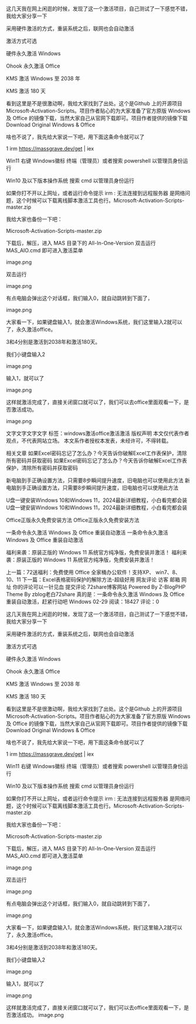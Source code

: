 这几天我在网上闲逛的时候，发现了这一个激活项目，自己测试了一下感觉不错，我给大家分享一下

采用硬件激活的方式，重装系统之后，联网也会自动激活

激活方式可选

硬件永久激活 Windows

Ohook 永久激活 Office

KMS 激活 Windows 至 2038 年

KMS 激活 180 天

看到这里是不是很激动啊，我给大家找到了出处。这个是Github 上的开源项目 Microsoft-Activation-Scripts。项目作者贴心的为大家准备了官方原版 Windows 及 Office 的镜像下载，当然大家自己从官网下载即可。项目作者提供的镜像下载 Download Original Windows & Office

啥也不说了，我先给大家说一下吧，用下面这条命令就可以了



1
irm https://massgrave.dev/get | iex


Win11 右键 Windows徽标 终端（管理员）或者搜索 powershell 以管理员身份运行

Win10 及以下版本操作系统 搜索 cmd 以管理员身份运行

如果你打不开以上网址，或者运行命令提示 irm : 无法连接到远程服务器 是网络问题，这个时候可以下载离线脚本激活工具也行。Microsoft-Activation-Scripts-master.zip

我给大家也备份一下吧：

Microsoft-Activation-Scripts-master.zip


下载后，解压，进入 MAS 目录下的 All-In-One-Version 双击运行 MAS_AIO.cmd 即可进入激活菜单

image.png

双击运行

image.png

有点电脑会弹出这个对话框，我们输入0，就自动跳转到下面了，

image.png

大家看一下，如果键盘输入1，就会激活Windows系统，我们这里输入2就可以了，永久激活office。

3和4分别是激活到2038年和激活180天。

我们小键盘输入2

image.png

输入1，就可以了

image.png

这样就激活完成了，直接关闭窗口就可以了，我们可以去office里面观看一下，是否激活成功。

image.png



文字文字文字文字
标签：windows激活office激活激活
版权声明
本文仅代表作者观点，不代表网站立场。
本文系作者授权本发表，未经许可，不得转载。

相关文章
如果Excel密码忘记了怎么办？今天告诉你破解Excel工作表保护，清除所有密码并获取密码
如果Excel密码忘记了怎么办？今天告诉你破解Excel工作表保护，清除所有密码并获取密码

新电脑到手正确设置方法，只需要8步瞬间提升速度，旧电脑也可以使用此方法
新电脑到手正确设置方法，只需要8步瞬间提升速度，旧电脑也可以使用此方法

U盘一键安装Windows 10和Windows 11，2024最新详细教程，小白看完都会装
U盘一键安装Windows 10和Windows 11，2024最新详细教程，小白看完都会装

Office正版永久免费安装方法
Office正版永久免费安装方法

一条命令永久激活 Windows 及 Office 重装自动激活
一条命令永久激活 Windows 及 Office 重装自动激活

福利来袭：原装正版的 Windows 11 系统官方纯净版，免费安装并激活！
福利来袭：原装正版的 Windows 11 系统官方纯净版，免费安装并激活！

上一篇：72送福利：免费使用 Office 全家桶办公软件！支持XP、 win7、8、10、11
下一篇：Excel表格密码保护的解除方法-超级好用
网友评论
访客
邮箱
网址
你的评论可以一针见血
提交评论
72share博客网站
Powered By Z-BlogPHP Theme By zblog老白72share
真的是：一条命令永久激活 Windows 及 Office 重装自动激活，赶紧行动吧
Windows 02-29 阅读：18427 评论：0


这几天我在网上闲逛的时候，发现了这一个激活项目，自己测试了一下感觉不错，我给大家分享一下

采用硬件激活的方式，重装系统之后，联网也会自动激活

激活方式可选

硬件永久激活 Windows

Ohook 永久激活 Office

KMS 激活 Windows 至 2038 年

KMS 激活 180 天

看到这里是不是很激动啊，我给大家找到了出处。这个是Github 上的开源项目 Microsoft-Activation-Scripts。项目作者贴心的为大家准备了官方原版 Windows 及 Office 的镜像下载，当然大家自己从官网下载即可。项目作者提供的镜像下载 Download Original Windows & Office

啥也不说了，我先给大家说一下吧，用下面这条命令就可以了



1
irm https://massgrave.dev/get | iex


Win11 右键 Windows徽标 终端（管理员）或者搜索 powershell 以管理员身份运行

Win10 及以下版本操作系统 搜索 cmd 以管理员身份运行

如果你打不开以上网址，或者运行命令提示 irm : 无法连接到远程服务器 是网络问题，这个时候可以下载离线脚本激活工具也行。Microsoft-Activation-Scripts-master.zip

我给大家也备份一下吧：

Microsoft-Activation-Scripts-master.zip


下载后，解压，进入 MAS 目录下的 All-In-One-Version 双击运行 MAS_AIO.cmd 即可进入激活菜单

image.png

双击运行

image.png

有点电脑会弹出这个对话框，我们输入0，就自动跳转到下面了，

image.png

大家看一下，如果键盘输入1，就会激活Windows系统，我们这里输入2就可以了，永久激活office。

3和4分别是激活到2038年和激活180天。

我们小键盘输入2

image.png

输入1，就可以了

image.png

这样就激活完成了，直接关闭窗口就可以了，我们可以去office里面观看一下，是否激活成功。
image.png